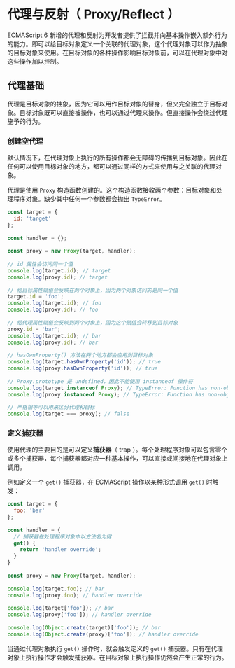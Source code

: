 # 代理与反射（ Proxy/Reflect ）

ECMAScript 6 新增的代理和反射为开发者提供了拦截并向基本操作嵌入额外行为的能力。即可以给目标对象定义一个关联的代理对象，这个代理对象可以作为抽象的目标对象来使用。在目标对象的各种操作影响目标对象前，可以在代理对象中对这些操作加以控制。

## 代理基础

代理是目标对象的抽象，因为它可以用作目标对象的替身，但又完全独立于目标对象。目标对象既可以直接被操作，也可以通过代理来操作。但直接操作会绕过代理施予的行为。

### 创建空代理

默认情况下，在代理对象上执行的所有操作都会无障碍的传播到目标对象。因此在任何可以使用目标对象的地方，都可以通过同样的方式来使用与之关联的代理对象。

代理是使用 `Proxy` 构造函数创建的。这个构造函数接收两个参数：目标对象和处理程序对象。缺少其中任何一个参数都会抛出 `TypeError`。

``` javascript
const target = {
  id: 'target'
};
 
const handler = {};
 
const proxy = new Proxy(target, handler);
 
// id 属性会访问同一个值
console.log(target.id); // target
console.log(proxy.id); // target
 
// 给目标属性赋值会反映在两个对象上，因为两个对象访问的是同一个值
target.id = 'foo';
console.log(target.id); // foo
console.log(proxy.id); // foo
 
// 给代理属性赋值会反映到两个对象上，因为这个赋值会转移到目标对象
proxy.id = 'bar';
console.log(target.id); // bar
console.log(proxy.id); // bar
 
// hasOwnProperty() 方法在两个地方都会应用到目标对象
console.log(target.hasOwnProperty('id')); // true
console.log(proxy.hasOwnProperty('id')); // true
 
// Proxy.prototype 是 undefined，因此不能使用 instanceof 操作符
console.log(target instanceof Proxy); // TypeError: Function has non-object prototype 'undefined' in instanceof check
console.log(proxy instanceof Proxy); // TypeError: Function has non-object prototype 'undefined' in instanceof check
 
// 严格相等可以用来区分代理和目标
console.log(target === proxy); // false
```

### 定义捕获器

使用代理的主要目的是可以定义**捕获器**（ trap ）。每个处理程序对象可以包含零个或多个捕获器，每个捕获器都对应一种基本操作，可以直接或间接地在代理对象上调用。

例如定义一个 `get()` 捕获器，在 ECMAScript 操作以某种形式调用 `get()` 时触发：

``` javascript
const target = {
  foo: 'bar'
};
 
const handler = {
  // 捕获器在处理程序对象中以方法名为键
  get() {
    return 'handler override';
  }
}
 
const proxy = new Proxy(target, handler);
 
console.log(target.foo); // bar
console.log(proxy.foo); // handler override
 
console.log(target['foo']); // bar
console.log(proxy['foo']); // handler override
 
console.log(Object.create(target)['foo']); // bar
console.log(Object.create(proxy)['foo']); // handler override
```

当通过代理对象执行 `get()` 操作时，就会触发定义的 `get()` 捕获器。只有在代理对象上执行操作才会触发捕获器。在目标对象上执行操作仍然会产生正常的行为。

